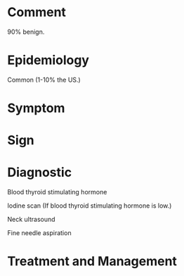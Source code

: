 # Comment

90% benign.

# Epidemiology

Common
(1-10% the US.)

# Symptom

# Sign

# Diagnostic

Blood thyroid stimulating hormone

Iodine scan
(If blood thyroid stimulating hormone is low.)

Neck ultrasound

Fine needle aspiration

# Treatment and Management
